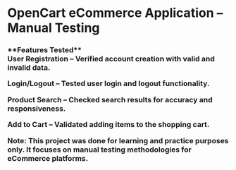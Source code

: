 # OpenCart eCommerce Application – Manual Testing

<h3>**Features Tested** <br>
User Registration – Verified account creation with valid and invalid data.

Login/Logout – Tested user login and logout functionality.

Product Search – Checked search results for accuracy and responsiveness.

Add to Cart – Validated adding items to the shopping cart.

Note: This project was done for learning and practice purposes only. It focuses on manual testing methodologies for eCommerce platforms.
